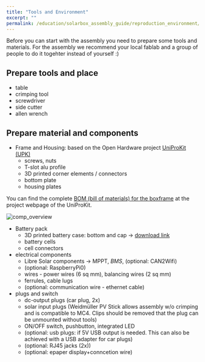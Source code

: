 ```yaml
---
title: "Tools and Environment"
excerpt: ""
permalink: /education/solarbox_assembly_guide/reproduction_environment/
---
```


Before you can start with the assembly you need to prepare some tools and materials.
For the assembly we recommend your local fablab and a group of people to do it togehter instead of yourself :)

## Prepare tools and place
  - table
  - crimping tool
  - screwdriver
  - side cutter
  - allen wrench

## Prepare material and components
  - Frame and Housing: based on the Open Hardware project [UniProKit (UPK)](https://wiki.opensourceecology.de/Universal_Prototyping_Kit)
    - screws, nuts
    - T-slot alu profile
    - 3D printed corner elements / connectors
    - bottom plate
    - housing plates

You can find the complete [BOM (bill of materials) for the boxframe](https://wiki.opensourceecology.de/BOM_BoxSet_V.2_mobile) at the project webpage of the UniProKit.

![comp_overview](/media_files/box_assembly/10d_components_overview.png)

  - Battery pack
    - 3D printed battery case: bottom and cap -> [download link](https://github.com/CollectiveOpenSourceHardware/LibreSolarBox/tree/master/Solar%20Box_FreeCAD%20Design/Battery_Case_Holder_FreeCAD_Design)
    - battery cells
    - cell connectors
  - electrical components
    - Libre Solar components -> MPPT, *BMS*, (optional: CAN2Wifi)
    - (optional: RaspberryPi0)
    - wires - power wires (6 sq mm), balancing wires (2 sq mm)
    - ferrules, cable lugs
    - (optional: communication wire - ethernet cable)
   - plugs and switch
     - dc-output plugs (car plug, 2x)
     - solar input plugs (Weidmüller PV Stick allows assembly w/o crimping and is compatible to MC4. Clips should be removed that the plug can be unmounted without tools)
     - ON/OFF switch, pushbutton, integrated LED
     - (optional: usb plugs: if 5V USB output is needed. This can also be achieved with a USB adapter for car plugs)
     - (optional: RJ45 jacks (2x))
     - (optional: epaper display+conncetion wire)

